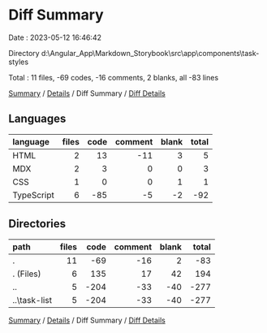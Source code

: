 # Diff Summary

Date : 2023-05-12 16:46:42

Directory d:\\Angular_App\\Markdown_Storybook\\src\\app\\components\\task-styles

Total : 11 files,  -69 codes, -16 comments, 2 blanks, all -83 lines

[Summary](results.md) / [Details](details.md) / Diff Summary / [Diff Details](diff-details.md)

## Languages
| language | files | code | comment | blank | total |
| :--- | ---: | ---: | ---: | ---: | ---: |
| HTML | 2 | 13 | -11 | 3 | 5 |
| MDX | 2 | 3 | 0 | 0 | 3 |
| CSS | 1 | 0 | 0 | 1 | 1 |
| TypeScript | 6 | -85 | -5 | -2 | -92 |

## Directories
| path | files | code | comment | blank | total |
| :--- | ---: | ---: | ---: | ---: | ---: |
| . | 11 | -69 | -16 | 2 | -83 |
| . (Files) | 6 | 135 | 17 | 42 | 194 |
| .. | 5 | -204 | -33 | -40 | -277 |
| ..\\task-list | 5 | -204 | -33 | -40 | -277 |

[Summary](results.md) / [Details](details.md) / Diff Summary / [Diff Details](diff-details.md)